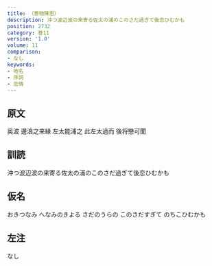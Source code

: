 ```yaml
---
title: （寄物陳思）
description: 沖つ波辺波の来寄る佐太の浦のこのさだ過ぎて後恋ひむかも
position: 2732
category: 巻11
version: '1.0'
volume: 11
comparison:
- なし
keywords:
- 地名
- 序詞
- 恋情
---
```


## 原文

奥波 邊浪之来縁 左太能浦之 此左太過而 後将戀可聞

## 訓読

沖つ波辺波の来寄る佐太の浦のこのさだ過ぎて後恋ひむかも

## 仮名

おきつなみ へなみのきよる さだのうらの このさだすぎて のちこひむかも

## 左注

なし
